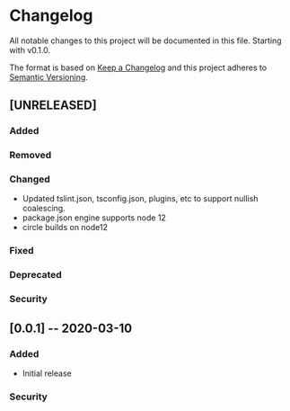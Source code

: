 # Changelog

All notable changes to this project will be documented in this file. Starting with v0.1.0.

The format is based on [Keep a Changelog](http://keepachangelog.com/en/1.0.0/)
and this project adheres to [Semantic Versioning](http://semver.org/spec/v2.0.0.html).

## [UNRELEASED]

### Added
### Removed
### Changed
  * Updated tslint.json, tsconfig.json, plugins, etc to support nullish coalescing.
  * package.json engine supports node 12
  * circle builds on node12
### Fixed
### Deprecated
### Security


## [0.0.1] -- 2020-03-10

### Added
  * Initial release
### Security
